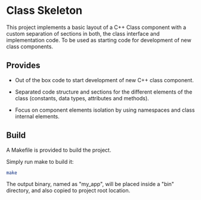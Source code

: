 # Class Skeleton

This project implements a basic layout of a C++ Class component with a custom separation of sections in both, the class interface and implementation code. To be used as starting code for development of new class components.

## Provides

- Out of the box code to start development of new C++ class component.

- Separated code structure and sections for the different elements of the class (constants, data types, attributes and methods).

- Focus on component elements isolation by using namespaces and class internal elements.

## Build

A Makefile is provided to build the project.

Simply run make to build it:

```bash
make
```

The output binary, named as "my_app", will be placed inside a "bin" directory, and also copied to project root location.
